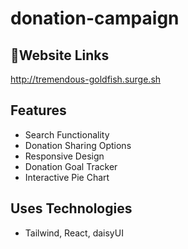 # donation-campaign

## 🔗Website Links
http://tremendous-goldfish.surge.sh

## Features

- Search Functionality
- Donation Sharing Options
- Responsive Design
- Donation Goal Tracker
- Interactive Pie Chart

## Uses Technologies
- Tailwind, React, daisyUI
